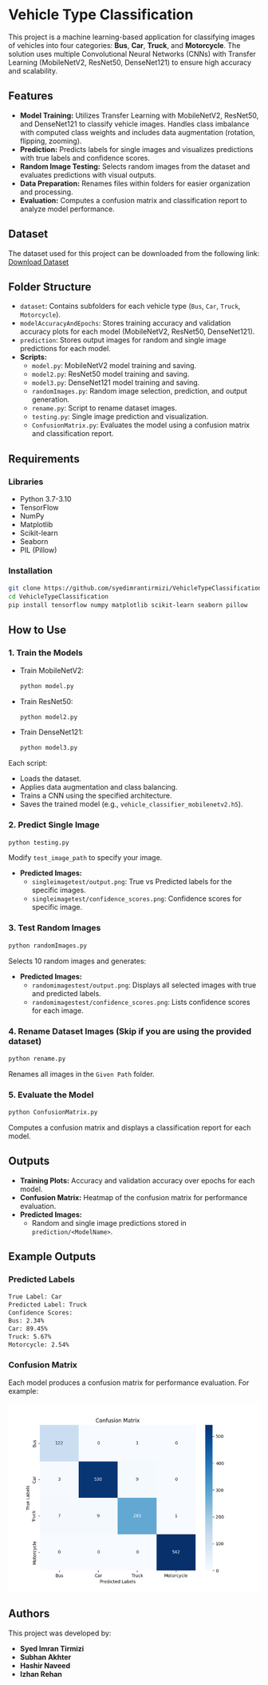 # Vehicle Type Classification

This project is a machine learning-based application for classifying images of vehicles into four categories: **Bus**, **Car**, **Truck**, and **Motorcycle**. The solution uses multiple Convolutional Neural Networks (CNNs) with Transfer Learning (MobileNetV2, ResNet50, DenseNet121) to ensure high accuracy and scalability.

## Features

- **Model Training:** Utilizes Transfer Learning with MobileNetV2, ResNet50, and DenseNet121 to classify vehicle images. Handles class imbalance with computed class weights and includes data augmentation (rotation, flipping, zooming).
- **Prediction:** Predicts labels for single images and visualizes predictions with true labels and confidence scores.
- **Random Image Testing:** Selects random images from the dataset and evaluates predictions with visual outputs.
- **Data Preparation:** Renames files within folders for easier organization and processing.
- **Evaluation:** Computes a confusion matrix and classification report to analyze model performance.

## Dataset

The dataset used for this project can be downloaded from the following link:
[Download Dataset](https://drive.google.com/drive/folders/1hpdSMkNkjEXOOlL6qusAZnkRv6Rf9RED)

## Folder Structure

- `dataset`: Contains subfolders for each vehicle type (`Bus`, `Car`, `Truck`, `Motorcycle`).
- `modelAccuracyAndEpochs`: Stores training accuracy and validation accuracy plots for each model (MobileNetV2, ResNet50, DenseNet121).
- `prediction`: Stores output images for random and single image predictions for each model.
- **Scripts:**
  - `model.py`: MobileNetV2 model training and saving.
  - `model2.py`: ResNet50 model training and saving.
  - `model3.py`: DenseNet121 model training and saving.
  - `randomImages.py`: Random image selection, prediction, and output generation.
  - `rename.py`: Script to rename dataset images.
  - `testing.py`: Single image prediction and visualization.
  - `ConfusionMatrix.py`: Evaluates the model using a confusion matrix and classification report.

## Requirements

### Libraries

- Python 3.7-3.10
- TensorFlow
- NumPy
- Matplotlib
- Scikit-learn
- Seaborn
- PIL (Pillow)

### Installation

```bash
git clone https://github.com/syedimrantirmizi/VehicleTypeClassification-AI-Project
cd VehicleTypeClassification
pip install tensorflow numpy matplotlib scikit-learn seaborn pillow
```

## How to Use

### 1. Train the Models

- Train MobileNetV2:
  ```bash
  python model.py
  ```
- Train ResNet50:
  ```bash
  python model2.py
  ```
- Train DenseNet121:
  ```bash
  python model3.py
  ```

Each script:

- Loads the dataset.
- Applies data augmentation and class balancing.
- Trains a CNN using the specified architecture.
- Saves the trained model (e.g., `vehicle_classifier_mobilenetv2.h5`).

### 2. Predict Single Image

```bash
python testing.py
```

Modify `test_image_path` to specify your image.
- **Predicted Images:**
  - `singleimagetest/output.png`: True vs Predicted labels for the specific images.
  - `singleimagetest/confidence_scores.png`: Confidence scores for specific image.

### 3. Test Random Images

```bash
python randomImages.py
```
Selects 10 random images and generates:

- **Predicted Images:**
  - `randomimagestest/output.png`: Displays all selected images with true and predicted labels.
  - `randomimagestest/confidence_scores.png`: Lists confidence scores for each image.

### 4. Rename Dataset Images (Skip if you are using the provided dataset)

```bash
python rename.py
```

Renames all images in the `Given Path` folder.

### 5. Evaluate the Model

```bash
python ConfusionMatrix.py
```

Computes a confusion matrix and displays a classification report for each model.

## Outputs

- **Training Plots:** Accuracy and validation accuracy over epochs for each model.
- **Confusion Matrix:** Heatmap of the confusion matrix for performance evaluation.
- **Predicted Images:**
  - Random and single image predictions stored in `prediction/<ModelName>`.

## Example Outputs

### Predicted Labels

```plaintext
True Label: Car
Predicted Label: Truck
Confidence Scores:
Bus: 2.34%
Car: 89.45%
Truck: 5.67%
Motorcycle: 2.54%
```

### Confusion Matrix

Each model produces a confusion matrix for performance evaluation. For example:

![Confusion Matrix Heatmap](confusionMatrix.png)

## Authors

This project was developed by:

- **Syed Imran Tirmizi**
- **Subhan Akhter**
- **Hashir Naveed**
- **Izhan Rehan**
